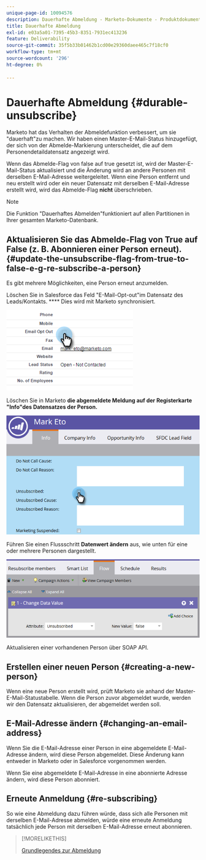 ```yaml
---
unique-page-id: 10094576
description: Dauerhafte Abmeldung - Marketo-Dokumente - Produktdokumentation
title: Dauerhafte Abmeldung
exl-id: e03a5a01-7395-45b3-8351-7931ec413236
feature: Deliverability
source-git-commit: 35f5b33b01462b1cd00e29360daee465c7f18cf0
workflow-type: tm+mt
source-wordcount: '296'
ht-degree: 0%

---
```


# Dauerhafte Abmeldung {#durable-unsubscribe}

Marketo hat das Verhalten der Abmeldefunktion verbessert, um sie &quot;dauerhaft&quot;zu machen. Wir haben einen Master-E-Mail-Status hinzugefügt, der sich von der Abmelde-Markierung unterscheidet, die auf dem Personendetaildatensatz angezeigt wird.

Wenn das Abmelde-Flag von false auf true gesetzt ist, wird der Master-E-Mail-Status aktualisiert und die Änderung wird an andere Personen mit derselben E-Mail-Adresse weitergeleitet. Wenn eine Person entfernt und neu erstellt wird oder ein neuer Datensatz mit derselben E-Mail-Adresse erstellt wird, wird das Abmelde-Flag **nicht** überschrieben.

>[!NOTE]
>
>Die Funktion &quot;Dauerhaftes Abmelden&quot;funktioniert auf allen Partitionen in Ihrer gesamten Marketo-Datenbank.

## Aktualisieren Sie das Abmelde-Flag von True auf False (z. B. Abonnieren einer Person erneut). {#update-the-unsubscribe-flag-from-true-to-false-e-g-re-subscribe-a-person}

Es gibt mehrere Möglichkeiten, eine Person erneut anzumelden.

Löschen Sie in Salesforce das Feld &quot;E-Mail-Opt-out&quot;im Datensatz des Leads/Kontakts. **** Dies wird mit Marketo synchronisiert.

![](assets/one.png)

Löschen Sie in Marketo **die abgemeldete Meldung auf der Registerkarte &quot;Info&quot;des Datensatzes der Person.**

![](assets/two.png)

Führen Sie einen Flussschritt **Datenwert ändern** aus, wie unten für eine oder mehrere Personen dargestellt.

![](assets/three.png)

Aktualisieren einer vorhandenen Person über SOAP API.

## Erstellen einer neuen Person {#creating-a-new-person}

Wenn eine neue Person erstellt wird, prüft Marketo sie anhand der Master-E-Mail-Statustabelle. Wenn die Person zuvor abgemeldet wurde, werden wir den Datensatz aktualisieren, der abgemeldet werden soll.

## E-Mail-Adresse ändern {#changing-an-email-address}

Wenn Sie die E-Mail-Adresse einer Person in eine abgemeldete E-Mail-Adresse ändern, wird diese Person abgemeldet. Diese Änderung kann entweder in Marketo oder in Salesforce vorgenommen werden.

Wenn Sie eine abgemeldete E-Mail-Adresse in eine abonnierte Adresse ändern, wird diese Person abonniert.

## Erneute Anmeldung {#re-subscribing}

So wie eine Abmeldung dazu führen würde, dass sich alle Personen mit derselben E-Mail-Adresse abmelden, würde eine erneute Anmeldung tatsächlich jede Person mit derselben E-Mail-Adresse erneut abonnieren.

>[!MORELIKETHIS]
>
>[Grundlegendes zur Abmeldung](/help/marketo/product-docs/email-marketing/deliverability/understanding-unsubscribe.md)
